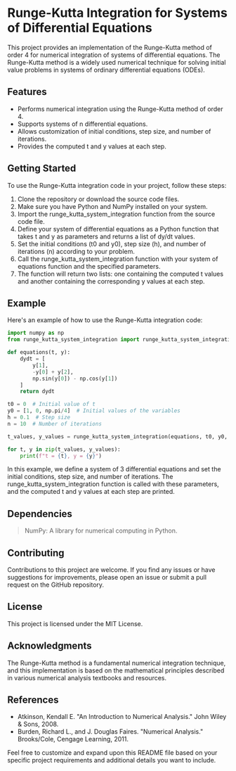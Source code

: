 # Runge-Kutta Integration for Systems of Differential Equations

This project provides an implementation of the Runge-Kutta method of order 4 for numerical integration of systems of differential equations. The Runge-Kutta method is a widely used numerical technique for solving initial value problems in systems of ordinary differential equations (ODEs).

## Features
- Performs numerical integration using the Runge-Kutta method of order 4.
- Supports systems of n differential equations.
- Allows customization of initial conditions, step size, and number of iterations.
- Provides the computed t and y values at each step.

## Getting Started
To use the Runge-Kutta integration code in your project, follow these steps:
1. Clone the repository or download the source code files.
2. Make sure you have Python and NumPy installed on your system.
3. Import the runge_kutta_system_integration function from the source code file.
4. Define your system of differential equations as a Python function that takes t and y as parameters and returns a list of dy/dt values.
5. Set the initial conditions (t0 and y0), step size (h), and number of iterations (n) according to your problem.
6. Call the runge_kutta_system_integration function with your system of equations function and the specified parameters.
7. The function will return two lists: one containing the computed t values and another containing the corresponding y values at each step.

## Example
Here's an example of how to use the Runge-Kutta integration code:

```python
import numpy as np
from runge_kutta_system_integration import runge_kutta_system_integration

def equations(t, y):
    dydt = [
        y[1],
        -y[0] + y[2],
        np.sin(y[0]) - np.cos(y[1])
    ]
    return dydt

t0 = 0  # Initial value of t
y0 = [1, 0, np.pi/4]  # Initial values of the variables
h = 0.1  # Step size
n = 10  # Number of iterations

t_values, y_values = runge_kutta_system_integration(equations, t0, y0, h, n)

for t, y in zip(t_values, y_values):
    print(f"t = {t}, y = {y}")

```
In this example, we define a system of 3 differential equations and set the initial conditions, step size, and number of iterations. The runge_kutta_system_integration function is called with these parameters, and the computed t and y values at each step are printed.

## Dependencies
> NumPy: A library for numerical computing in Python.

## Contributing
Contributions to this project are welcome. If you find any issues or have suggestions for improvements, please open an issue or submit a pull request on the GitHub repository.

## License
This project is licensed under the MIT License.
## Acknowledgments
The Runge-Kutta method is a fundamental numerical integration technique, and this implementation is based on the mathematical principles described in various numerical analysis textbooks and resources.

## References
- Atkinson, Kendall E. "An Introduction to Numerical Analysis." John Wiley & Sons, 2008.
- Burden, Richard L., and J. Douglas Faires. "Numerical Analysis." Brooks/Cole, Cengage Learning, 2011.

Feel free to customize and expand upon this README file based on your specific project requirements and additional details you want to include.
